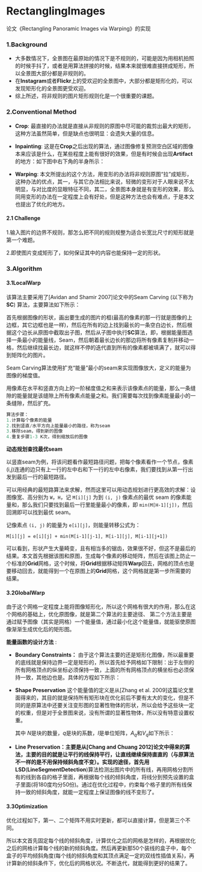 # RectanglingImages
论文《Rectangling Panoramic Images via Warping》的实现

### 1.Background

- 大多数情况下，全景图在最原始的情况下是不规则的，可能是因为用相机拍照的时候手抖了，或者是用算法拼接的时候，结果本来就很难直接拼成矩形，所以全景图大部分都是非规则的。
- 在**Instagram**或者**Flickr**上的受欢迎的全景图中，大部分都是矩形化的，可以发现矩形化的全景图更受欢迎。
- 综上所述，将非规则的图片矩形规则化是一个很重要的课题。

### 2.Conventional Method

- **Crop**:  最直接的办法就是直接从非规则的原图中尽可能的裁剪出最大的矩形，这种方法虽然简单，但是缺点也很明显：会遗失大量的信息。
- **Inpainting**: 这是在**Crop**之后出现的算法，通过图像修复预测空白区域的图像本来应该是什么，在某些程度上能有很好的效果，但是有时候会出现**Artifact**的地方：如下图中右下角的半身所示：

- **Warping**: 本文所提出的这个方法，用变形的办法将非规则原图“拉”成矩形，这种办法的优点，其一，与其它办法相比来说，轻微的变形对于人眼来说不太明显，与对比度的显眼特征不同，其二，全景图本身就是有变形的效果，那么同用变形的办法在一定程度上会有好处，但是这种方法也会有难点，于是本文也提出了优化的地方。

#### 2.1 Challenge

1.输入图片的边界不规则，那怎么把不同的规则规整为适合长宽比尺寸的矩形就是第一个难题。

2.即使图片变成矩形了，如何保证其中的内容也能保持一定的形状。

### 3.Algorithm

#### 3.1LocalWarp

该算法主要采用了[Avidan and Shamir 2007]论文中的Seam Carving (以下称为**SC**) 算法，主要算法如下所示：

首先根据图像的形状，画出要生成的图片的框(最高的像素的那一行就是图像的上边框，其它边框也是一样)，然后在所有的边上找到最长的一条空白边长，然后根据这个边长从原图中截取出子图，然后从子图中执行**SC**算法，即，根据能量图选择一条最小的能量线，Seam，然后朝着最长边长的那边将所有像素复制并移动一格，然后继续找最长边，就这样不停的迭代直到所有的像素都被填满了，就可以得到矩阵化的图片。

Seam Carving算法使用扩充“能量”最小的seam来实现图像放大，定义的能量为图像的梯度值。

用像素在水平和竖直方向上的一阶梯度值之和来表示该像素点的能量，那么一条缝隙的能量就是该缝隙上所有像素点能量之和。我们需要每次找到像素能量最小的一条缝隙，然后扩充。

```c++
算法步骤：
1.计算每个像素的能量
2.找到竖直/水平方向上能量最小的路径，称为seam
3.移除seam，得到新的图像
4.重复步骤1-3 K次，得到缩放后的图像
```

**动态规划查找最优seam**

以竖直seam为例，将该问题看作最短路径问题，把每个像素看作一个节点，像素(i,j)连通的边只有上一行的左中右和下一行的左中右像素，我们要找到从第一行出发到最后一行的最短路径。

可以用经典的最短路算法来求解，然而这里可以用动态规划进行更高效的求解：设图像宽、高分别为 `W`，`H`，记 `M[i][j]` 为到 `(i, j)` 像素点的最优 seam 的像素能量和，那么我们只要找到最后一行里能量最小的像素，即 `min(M[H-1][j])`，然后回溯即可以找到最优 seam。

记像素点 `(i, j)` 的能量为 `e[i][j]`，则能量转移公式为：

`M[i][j] = e[i][j] + min(M[i-1][j-1], M[i-1][j], M[i-1][j+1])  `

可以看到，形状产生大量畸变，且有相当多的锯齿，效果很不好，但这不是最后的结果。本文首先根据该图和原图，生成每个像素的移动矩阵，然后在该图上防止一个标准的**Grid**网格，这个时候，将**Grid**根据移动矩阵**Warp**回去，网格的顶点也是要移动回去，就能得到一个在原图上的**Grid**网格，这个网格就是第一步所需要的结果。

#### 3.2GlobalWarp

由于这个网格一定程度上能将图像矩形化，所以这个网格有很大的作用，那么在这个网格的基础上，优化原图像，就是第二个算法的主要途径、
第二个方法主要是通过赋予图像（其实是网格）一个能量值，通过最小化这个能量值，就能驱使原图像渐渐生成优化后的矩形图。

**能量函数的设计方法** :

- **Boundary Constraints：** 由于这个算法主要的还是矩形化图像，所以最重要的底线就是保持边界一定是矩形的，所以首先给予网格如下限制：出于左侧的所有网格顶点的纵坐标必须保持一致，上面的所有网格顶点的横坐标也必须保持一致，其他边也是。具体的方程如下所示：

- **Shape Preservation** 这个能量值的定义是从[Zhang et al. 2009]这篇论文里面得来的，其目的就是保持所有矩形块在优化前后不要有太大的变化，但是不同的是原算法中还要关注变形图的显著性物体的形状，所以会给予这些块一定的权重，但是对于全景图来说，没有所谓的显著性物体，所以没有特意设置权重。

  其中 $N$是块的数量，$q$是块的系数，$I$是单位矩阵，$A_q$和$V_q$如下所示：

- **Line Preservation：**主要是从[Chang and Chuang 2012]论文中得来的算法，主要的目的就是让平行的线保持平行，让直线继续保持直直的（与原算法不一样的是不用保持倾斜角度不变）。实现的途径，首先用**LSD**(**LineSegmentDetection**)算法检测出图片中的所有线，再用网格分割所有的线到各自的格子里面，再根据每个线的倾斜角度，将线分到预先设置的盒子里面(将180度均分50份)。通过在优化过程中，约束每个格子里的所有线保持一致的倾斜角度，就能一定程度上保证图像的线不变形了。

#### 3.3Optimization

优化过程如下，第一、二个矩阵不用实时更新，都可以直接计算，但是第三个不同。

所以本文首先固定每个线的倾斜角度，计算优化之后的网格是怎样的，再根据优化之后的网格计算每个线的新的倾斜角度。然后再更新那50个装线的盒子中，每个盒子的平均倾斜角度(每个线的倾斜角度和其顶点满足一定的双线性插值关系)，再计算新的倾斜条件下，优化后的网格状况。不断迭代，就能得到更好的结果了。



